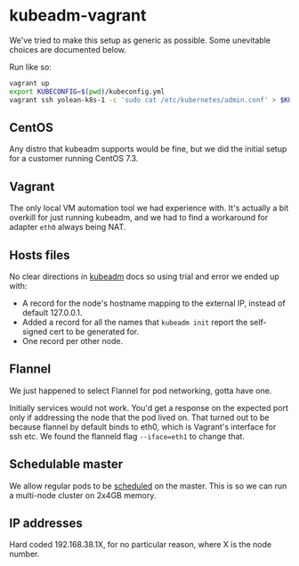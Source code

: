 # kubeadm-vagrant

We've tried to make this setup as generic as possible. Some unevitable choices are documented below.

Run like so:
```bash
vagrant up
export KUBECONFIG=$(pwd)/kubeconfig.yml
vagrant ssh yolean-k8s-1 -c 'sudo cat /etc/kubernetes/admin.conf' > $KUBECONFIG
```

## CentOS

Any distro that kubeadm supports would be fine, but we did the initial setup for a customer running CentOS 7.3.

## Vagrant

The only local VM automation tool we had experience with.
It's actually a bit overkill for just running kubeadm,
and we had to find a workaround for adapter `eth0` always being NAT.

## Hosts files

No clear directions in [kubeadm](https://kubernetes.io/docs/setup/independent/create-cluster-kubeadm/) docs so using trial and error we ended up with:

 * A record for the node's hostname mapping to the external IP, instead of default 127.0.0.1.
 * Added a record for all the names that `kubeadm init` report the self-signed cert to be generated for.
 * One record per other node.

## Flannel

We just happened to select Flannel for pod networking, gotta have one.

Initially services would not work. You'd get a response on the expected port only if addressing the node that the pod lived on.
That turned out to be because flannel by default binds to eth0, which is Vagrant's interface for ssh etc.
We found the flanneld flag `--iface=eth1` to change that.

## Schedulable master

We allow regular pods to be [scheduled](https://kubernetes.io/docs/setup/independent/create-cluster-kubeadm/#master-isolation) on the master.
This is so we can run a multi-node cluster on 2x4GB memory.

## IP addresses

Hard coded 192.168.38.1X, for no particular reason, where X is the node number.
